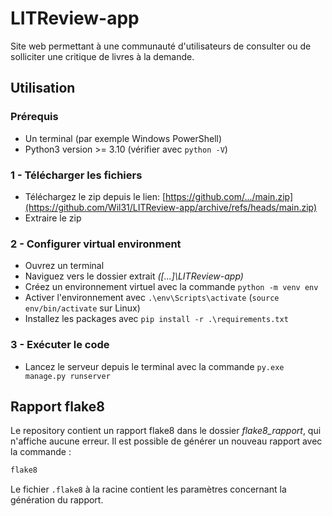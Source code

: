 # LITReview-app

Site web permettant à une communauté d'utilisateurs de consulter ou de
solliciter une critique de livres à la demande.

## Utilisation

### Prérequis

* Un terminal (par exemple Windows PowerShell)
* Python3 version >= 3.10 (vérifier avec `python -V`)

### 1 - Télécharger les fichiers

* Téléchargez le zip depuis le lien:
  [https://github.com/.../main.zip](https://github.com/Wil31/LITReview-app/archive/refs/heads/main.zip)
* Extraire le zip

### 2 - Configurer virtual environment

* Ouvrez un terminal
* Naviguez vers le dossier extrait _([...]\LITReview-app)_
* Créez un environnement virtuel avec la commande `python -m venv env`
* Activer l'environnement
  avec `.\env\Scripts\activate` (`source env/bin/activate` sur Linux)
* Installez les packages avec `pip install -r .\requirements.txt`

### 3 - Exécuter le code

* Lancez le serveur depuis le terminal avec la
  commande `py.exe manage.py runserver`

## Rapport flake8

Le repository contient un rapport flake8 dans le dossier _flake8_rapport_, qui
n'affiche aucune erreur.
Il est possible de générer un nouveau rapport avec la commande :

```bash
flake8
```

Le fichier ```.flake8``` à la racine contient les paramètres concernant la
génération du rapport.